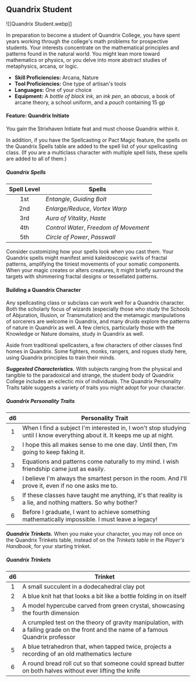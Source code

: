 ## Quandrix Student

![[Quandrix Student.webp]]

In preparation to become a student of Quandrix College, you have spent years working through the college's math problems for prospective students. Your interests concentrate on the mathematical principles and patterns found in the natural world. You might lean more toward mathematics or physics, or you delve into more abstract studies of metaphysics, arcana, or logic.

- **Skill Proficiencies:** Arcana, Nature
- **Tool Proficiencies:** One type of artisan's tools
- **Languages:** One of your choice
- **Equipment:** A *bottle of black ink*, an *ink pen*, an *abacus*, a book of arcane theory, a school uniform, and a *pouch* containing 15 gp

#### Feature: Quandrix Initiate

You gain the Strixhaven Initiate feat and must choose Quandrix within it.

In addition, if you have the Spellcasting or Pact Magic feature, the spells on the Quandrix Spells table are added to the spell list of your spellcasting class. (If you are a multiclass character with multiple spell lists, these spells are added to all of them.)

##### Quandrix Spells
| Spell Level | Spells                                 |
|:-----------:|----------------------------------------|
|     1st     | *Entangle*, *Guiding Bolt*             |
|     2nd     | *Enlarge/Reduce*, *Vortex Warp*        |
|     3rd     | *Aura of Vitality*, *Haste*            |
|     4th     | *Control Water*, *Freedom of Movement* |
|     5th     | *Circle of Power*, *Passwall*          |

Consider customizing how your spells look when you cast them. Your Quandrix spells might manifest amid kaleidoscopic swirls of fractal patterns, amplifying the tiniest movements of your somatic components. When your magic creates or alters creatures, it might briefly surround the targets with shimmering fractal designs or tessellated patterns.

#### Building a Quandrix Character

Any spellcasting class or subclass can work well for a Quandrix character. Both the scholarly focus of wizards (especially those who study the Schools of Abjuration, Illusion, or Transmutation) and the metamagic manipulations of sorcerers are welcome in Quandrix, and many druids explore the patterns of nature in Quandrix as well. A few clerics, particularly those with the Knowledge or Nature domains, study in Quandrix as well.

Aside from traditional spellcasters, a few characters of other classes find homes in Quandrix. Some fighters, monks, rangers, and rogues study here, using Quandrix principles to train their minds.

***Suggested Characteristics.*** With subjects ranging from the physical and tangible to the paradoxical and strange, the student body of Quandrix College includes an eclectic mix of individuals. The Quandrix Personality Traits table suggests a variety of traits you might adopt for your character.

##### Quandrix Personality Traits
|  d6 | Personality Trait                                                                                                         |
|:---:|---------------------------------------------------------------------------------------------------------------------------|
|  1  | When I find a subject I'm interested in, I won't stop studying until I know everything about it. It keeps me up at night. |
|  2  | I hope this all makes sense to me one day. Until then, I'm going to keep faking it.                                       |
|  3  | Equations and patterns come naturally to my mind. I wish friendship came just as easily.                                  |
|  4  | I believe I'm always the smartest person in the room. And I'll prove it, even if no one asks me to.                       |
|  5  | If these classes have taught me anything, it's that reality is a lie, and nothing matters. So why bother?                 |
|  6  | Before I graduate, I want to achieve something mathematically impossible. I must leave a legacy!                          |

***Quandrix Trinkets.*** When you make your character, you may roll once on the Quandrix Trinkets table, instead of on the *Trinkets table* in the *Player's Handbook*, for your starting trinket.

##### Quandrix Trinkets
|  d6 | Trinket                                                                                                                              |
|:---:|--------------------------------------------------------------------------------------------------------------------------------------|
|  1  | A small succulent in a dodecahedral clay pot                                                                                         |
|  2  | A blue knit hat that looks a bit like a bottle folding in on itself                                                                  |
|  3  | A model hypercube carved from green crystal, showcasing the fourth dimension                                                         |
|  4  | A crumpled test on the theory of gravity manipulation, with a failing grade on the front and the name of a famous Quandrix professor |
|  5  | A blue tetrahedron that, when tapped twice, projects a recording of an old mathematics lecture                                       |
|  6  | A round bread roll cut so that someone could spread butter on both halves without ever lifting the knife                             |